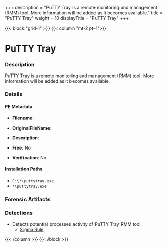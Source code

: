 +++
description = "PuTTY Tray is a remote monitoring and management (RMM) tool. More information will be added as it becomes available."
title = "PuTTY Tray"
weight = 10
displayTitle = "PuTTY Tray"
+++


{{< block "grid-1" >}}
{{< column "mt-2 pt-1">}}

# PuTTY Tray


### Description

PuTTY Tray is a remote monitoring and management (RMM) tool. More information will be added as it becomes available.




### Details


#### PE Metadata
- **Filename**: 
- **OriginalFileName**: 
- **Description**: 


- **Free**: No

- **Verification**: No




#### Installation Paths
- `C:\*\puttytray.exe`
- `*\puttytray.exe`

### Forensic Artifacts






### Detections
- Detects potential processes activity of PuTTY Tray RMM tool
  - [Sigma Rule](https://github.com/magicsword-io/LOLRMM/blob/main/detections/sigma/putty_tray_processes_sigma.yml)




{{< /column >}}
{{< /block >}}
